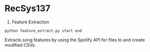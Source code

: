 # RecSys137

1. Feature Extraction
```
python feature_extract.py start end
```
Extracts song features by using the Spotify API for files <start> to <end> and create modified CSVs.
